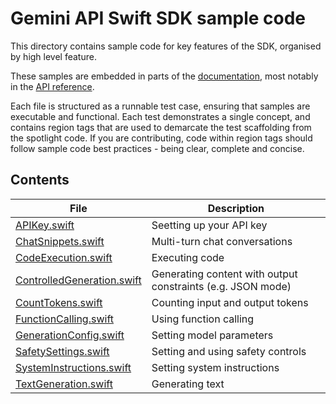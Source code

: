 # Gemini API Swift SDK sample code

This directory contains sample code for key features of the SDK, organised by high level feature.

These samples are embedded in parts of the [documentation](https://ai.google.dev), most notably in the [API reference](https://ai.google.dev/api).

Each file is structured as a runnable test case, ensuring that samples are executable and functional. Each test demonstrates a single concept, and contains region tags that are used to demarcate the test scaffolding from the spotlight code. If you are contributing, code within region tags should follow sample code best practices - being clear, complete and concise.

## Contents

| File | Description |
| ---- | ----------- |
| [APIKey.swift](./APIKey.swift) | Seetting up your API key |
| [ChatSnippets.swift](./ChatSnippets.swift) | Multi-turn chat conversations |
| [CodeExecution.swift](./CodeExecution.swift) | Executing code |
| [ControlledGeneration.swift](./ControlledGeneration.swift) | Generating content with output constraints (e.g. JSON mode) |
| [CountTokens.swift](./CountTokens.swift) | Counting input and output tokens |
| [FunctionCalling.swift](./FunctionCalling.swift) | Using function calling |
| [GenerationConfig.swift](./GenerationConfig.swift) | Setting model parameters |
| [SafetySettings.swift](./SafetySettings.swift) | Setting and using safety controls |
| [SystemInstructions.swift](./SystemInstructions.swift) | Setting system instructions |
| [TextGeneration.swift](./TextGeneration.swift) | Generating text |
